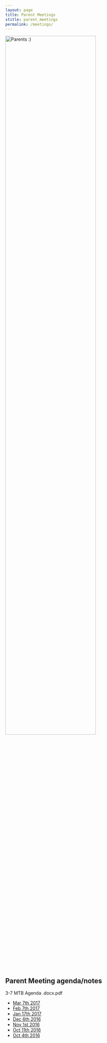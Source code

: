 ```yaml
---
layout: page
title: Parent Meetings
stitle: parent_meetings
permalink: /meetings/
---
```


<img src="{{site.basurl}}/images/parents.JPG" alt="Parents :)" style="width:75%;height:75%;">

## Parent Meeting agenda/notes

3-7 MTB Agenda .docx.pdf

* [Mar 7th 2017]({{site.baseurl}}/images/3-7_MTB_Agenda.pdf)
* [Feb 7th 2017]({{site.baseurl}}/images/1-17_MTB_Agenda.pdf)
* [Jan 17th 2017]({{site.baseurl}}/images/1-17_MTB_Agenda.pdf)
* [Dec 6th 2016]({{site.baseurl}}/images/12-6_MTB_Agenda.pdf)
* [Nov 1st 2016]({{site.baseurl}}/images/11-16_MTB_Agenda_10.pdf)
* [Oct 11th 2016]({{site.baseurl}}/images/2016_DrakeMTB_new_parent_info.pdf)
* [Oct 4th 2016]({{site.baseurl}}/images/kick_off.pdf)
